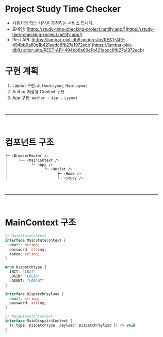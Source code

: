# Project Study Time Checker

* 사용자의 학습 시간을 측정하는 서비스 입니다.
* 도메인: [https://study-time-checking-project.netlify.app/](https://study-time-checking-project.netlify.app/)
* Rest API: [https://lumbar-plot-db9.notion.site/REST-API-494bb9a60e1b421eadc6fb27a1972ecb](https://lumbar-plot-db9.notion.site/REST-API-494bb9a60e1b421eadc6fb27a1972ecb)


# 구현 계획

1. Layout 구현: ``AuthorLayout``, ``MainLayout``
2. Author 저장용 Context 구현
3. App 구현: ``Author - App - Layout``



<br /><hr /><br />



# 컴포넌트 구조

```bash
├─ <BrowserRouter />
│     └── <MainContext />
│           └─ <App />
│                 └─ <Outlet />
│                       ├─ <Home />
│                       └─ <Study />
```



<br /><hr /><br />



# MainContext 구조

```typescript
// MainStateContext
interface MainStateContext {
  email: string;
  password: string;
  token: string;
}

enum DispatchType {
  INIT: "INIT"
  LOGIN: "LOGIN"
  LOGOUT: "LOGOUT"
}

interface DispatchPayload {
  email: string;
  password: string;
}

// MainDispatchContext
interface MainDispatchContext {
  ({ type: DispatchType, payload: DispatchPayload }) => void
}
```